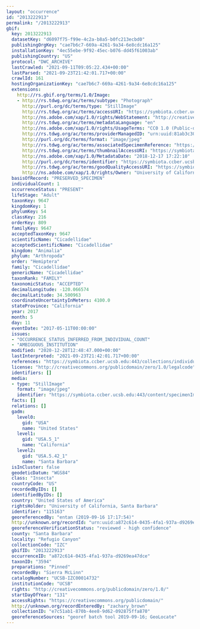 ```yaml
---
layout: "occurrence"
id: "2013222913"
permalink: "/2013222913"
gbif:
  key: 2013222913
  datasetKey: "d6097f75-f99e-4c2a-b8a5-b0fc213ecbd0"
  publishingOrgKey: "cae7b6c7-669a-4261-9a34-6e8cdc16a125"
  installationKey: "4ec55ebe-9f92-45ec-b076-dd45f61003ab"
  publishingCountry: "US"
  protocol: "DWC_ARCHIVE"
  lastCrawled: "2021-09-11T09:05:22.434+00:00"
  lastParsed: "2021-09-23T21:42:01.717+00:00"
  crawlId: 161
  hostingOrganizationKey: "cae7b6c7-669a-4261-9a34-6e8cdc16a125"
  extensions:
    http://rs.gbif.org/terms/1.0/Image:
    - http://rs.tdwg.org/ac/terms/subtype: "Photograph"
      http://purl.org/dc/terms/type: "StillImage"
      http://rs.tdwg.org/ac/terms/accessURI: "https://symbiota.ccber.ucsb.edu:443/content/specimenImages/UCSB_IZC/UCSB-IZC00014/UCSB-IZC00014732_lg.jpg"
      http://ns.adobe.com/xap/1.0/rights/WebStatement: "http://creativecommons.org/publicdomain/zero/1.0/"
      http://rs.tdwg.org/ac/terms/metadataLanguage: "en"
      http://ns.adobe.com/xap/1.0/rights/UsageTerms: "CC0 1.0 (Public-domain)"
      http://rs.tdwg.org/ac/terms/providerManagedID: "urn:uuid:81ab3c30-2139-4cc8-8f42-6208aebe9f1c"
      http://purl.org/dc/terms/format: "image/jpeg"
      http://rs.tdwg.org/ac/terms/associatedSpecimenReference: "https://symbiota.ccber.ucsb.edu:443/collections/individual/index.php?occid=115163"
      http://rs.tdwg.org/ac/terms/thumbnailAccessURI: "https://symbiota.ccber.ucsb.edu:443/content/specimenImages/UCSB_IZC/UCSB-IZC00014/UCSB-IZC00014732_tn.jpg"
      http://ns.adobe.com/xap/1.0/MetadataDate: "2018-12-17 17:22:10"
      http://purl.org/dc/terms/identifier: "https://symbiota.ccber.ucsb.edu:443/content/specimenImages/UCSB_IZC/UCSB-IZC00014/UCSB-IZC00014732_lg.jpg"
      http://rs.tdwg.org/ac/terms/goodQualityAccessURI: "https://symbiota.ccber.ucsb.edu:443/content/specimenImages/UCSB_IZC/UCSB-IZC00014/UCSB-IZC00014732.jpg"
      http://ns.adobe.com/xap/1.0/rights/Owner: "University of California, Santa Barbara"
  basisOfRecord: "PRESERVED_SPECIMEN"
  individualCount: 1
  occurrenceStatus: "PRESENT"
  lifeStage: "Adult"
  taxonKey: 9647
  kingdomKey: 1
  phylumKey: 54
  classKey: 216
  orderKey: 809
  familyKey: 9647
  acceptedTaxonKey: 9647
  scientificName: "Cicadellidae"
  acceptedScientificName: "Cicadellidae"
  kingdom: "Animalia"
  phylum: "Arthropoda"
  order: "Hemiptera"
  family: "Cicadellidae"
  genericName: "Cicadellidae"
  taxonRank: "FAMILY"
  taxonomicStatus: "ACCEPTED"
  decimalLongitude: -120.066574
  decimalLatitude: 34.500963
  coordinateUncertaintyInMeters: 4100.0
  stateProvince: "California"
  year: 2017
  month: 5
  day: 11
  eventDate: "2017-05-11T00:00:00"
  issues:
  - "OCCURRENCE_STATUS_INFERRED_FROM_INDIVIDUAL_COUNT"
  - "AMBIGUOUS_INSTITUTION"
  modified: "2020-12-28T12:48:47.000+00:00"
  lastInterpreted: "2021-09-23T21:42:01.717+00:00"
  references: "https://symbiota.ccber.ucsb.edu:443/collections/individual/index.php?occid=115163"
  license: "http://creativecommons.org/publicdomain/zero/1.0/legalcode"
  identifiers: []
  media:
  - type: "StillImage"
    format: "image/jpeg"
    identifier: "https://symbiota.ccber.ucsb.edu:443/content/specimenImages/UCSB_IZC/UCSB-IZC00014/UCSB-IZC00014732_lg.jpg"
  facts: []
  relations: []
  gadm:
    level0:
      gid: "USA"
      name: "United States"
    level1:
      gid: "USA.5_1"
      name: "California"
    level2:
      gid: "USA.5.42_1"
      name: "Santa Barbara"
  isInCluster: false
  geodeticDatum: "WGS84"
  class: "Insecta"
  countryCode: "US"
  recordedByIDs: []
  identifiedByIDs: []
  country: "United States of America"
  rightsHolder: "University of California, Santa Barbara"
  identifier: "115163"
  georeferencedBy: "entan (2019-09-16 17:17:54)"
  http://unknown.org/recordId: "urn:uuid:a872c614-0435-4fa1-937a-d9269ea47dce"
  georeferenceVerificationStatus: "reviewed - high confidence"
  county: "Santa Barbara"
  locality: "Refugio Canyon"
  collectionCode: "IZC"
  gbifID: "2013222913"
  occurrenceID: "a872c614-0435-4fa1-937a-d9269ea47dce"
  taxonID: "3594"
  preparations: "Pinned"
  recordedBy: "Sierra McLinn"
  catalogNumber: "UCSB-IZC00014732"
  institutionCode: "UCSB"
  rights: "http://creativecommons.org/publicdomain/zero/1.0/"
  startDayOfYear: "131"
  accessRights: "https://creativecommons.org/publicdomain/"
  http://unknown.org/recordEnteredBy: "zachary_brown"
  collectionID: "e7c51ab1-870b-4ee8-9d62-092875ffa870"
  georeferenceSources: "georef batch tool 2019-09-16; GeoLocate"
---
```

